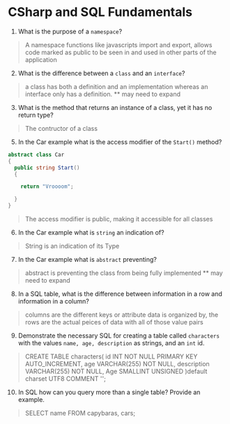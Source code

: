 # CSharp and SQL Fundamentals
01. What is the purpose of a `namespace`?

  > A namespace functions like javascripts import and export, allows code marked as public to be seen in and used in other parts of the application

02. What is the difference between a `class` and an `interface`?

  > a class has both a definition and an implementation whereas an interface only has a definition. ** may need to expand

03. What is the method that returns an instance of a class, yet it has no return type?

  > The contructor of a class

05. In the Car example what is the access modifier of the `Start()` method?

  ```c#
  abstract class Car
  {
    public string Start()
    {

      return "Vroooom";

    }
  }
  ```

  > The access modifier is public, making it accessible for all classes

06. In the Car example what is `string` an indication of?

  > String is an indication of its Type

07. In the Car example what is `abstract` preventing?

  > abstract is preventing the class from being fully implemented ** may need to expand

08. In a SQL table, what is the difference between information in a row and information in a column?

  > columns are the different keys or attribute data is organized by, the rows are the actual peices of data with all of those value pairs

09. Demonstrate the necessary SQL for creating a table called `characters` with the values `name, age, description` as strings, and an `int` id.

  >  CREATE TABLE characters(
    id INT NOT NULL PRIMARY KEY AUTO_INCREMENT,
    age VARCHAR(255) NOT NULL,
    description VARCHAR(255) NOT NULL,
    Age SMALLINT UNSIGNED
 )default charset UTF8 COMMENT '';

10. In SQL how can you query more than a single table? Provide an example.

  > SELECT name FROM capybaras, cars;

